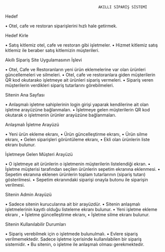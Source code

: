                                         
                                              AKILLI SİPARİŞ SİSTEMİ 

Hedef

  •	Otel, cafe ve restoran siparişlerini hızlı hale getirmek.
    
Hedef Kirle

  •	Satış kitlemiz otel, cafe ve restoran gibi işletmeler.
  •	Hizmet kitlemiz satış kitlemiz ile beraber satış kitlemizin müşterileri.
    
Akıllı Sipariş Site Uygulamasının İşlevi

  •	Otel, Cafe ve Restoranların yeni ürün eklemelerine var olan ürünleri güncellemeleri ve silmeleri.
  •	Otel, cafe ve restoranlara giden müşterilerin QR kod okutarako işletmeye ait ürünleri sipariş vermeleri.
  •	Sipariş veren müşterilerin verdikleri sipariş tutarlarını görebilmeleri.

Sitenin Ana Sayfası

  •	Anlaşmalı işletme sahiplerinin login girişi yaparak kendilerine ait olan işletme arayüzüne bağlanmaları.
  •	İşletmeye gelen müşterilerin QR kod okutarak o işletmenin ürünler arayüzüne bağlanmaları.

Anlaşmalı İşletme Arayüzü

  •	Yeni ürün ekleme ekranı,
  •	Ürün güncelleştirme ekranı,
  •	Ürün silme ekranı,
  •	Gelen siparişleri görüntüleme ekranı,
  •	Ekli olan ürünlerin liste ekranı bulunur.
  
İşletmeye Gelen Müşteri Arayüzü

  •	O işletmeye ait ürünlerin o işletmenin müşterilerin  listelendiği ekran.
  •	İşletme müşterisi tarafından seçilen ürünlerin sepetim ekranına eklenmesi.
  •	Sepetim ekranına eklenen ürünlerin toplam tutarlarının (sipariş tutarı) gösterilmesi.
  •	Sepetim ekranındaki siparişi onayla butonu ile siparişin verilmesi.
  
Sitenin Admin Arayüzü

  •	Sadece sitenin kurucularına ait bir arayüzdür.
  •	Sitenin anlaşmalı işletmelerinin kayıtlı olduğu listeleme ekranı bulunur.
  •	Yeni işletme ekleme ekranı ,
  •	İşletme güncelleştirme ekranı,
  •	İşletme silme ekranı bulunur.
  
Sitenin Kullanılabilir Durumları

  •	Sipariş verebilmek için o işletmede bulunulmalı.
  •	Evlere sipariş verilmemektedir. Sadece işletme içerisinde kullanılabilen bir sipariş sistemidir.
  •	Bu sitenin, o işletme ile anlaşmalı olması gerekmektedir.
  
